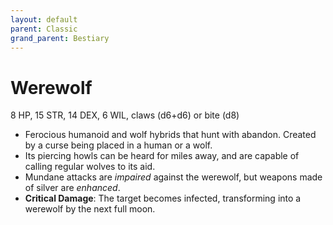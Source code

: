 ```yaml
---
layout: default
parent: Classic
grand_parent: Bestiary
---
```


# Werewolf

8 HP, 15 STR, 14 DEX, 6 WIL, claws (d6+d6) or bite (d8)

- Ferocious humanoid and wolf hybrids that hunt with abandon. Created by a curse being placed in a human or a wolf.
- Its piercing howls can be heard for miles away, and are capable of calling regular wolves to its aid.
- Mundane attacks are _impaired_ against the werewolf, but weapons made of silver are _enhanced_.
- **Critical Damage**: The target becomes infected, transforming into a werewolf by the next full moon.
